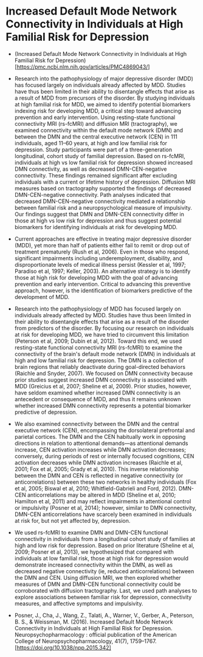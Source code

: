 # Increased Default Mode Network Connectivity in Individuals at High Familial Risk for Depression

- (Increased Default Mode Network Connectivity in Individuals at High Familial Risk for Depression)[https://pmc.ncbi.nlm.nih.gov/articles/PMC4869043/]

- Research into the pathophysiology of major depressive disorder (MDD) has focused largely on individuals already affected by MDD. Studies have thus been limited in their ability to disentangle effects that arise as a result of MDD from precursors of the disorder. By studying individuals at high familial risk for MDD, we aimed to identify potential biomarkers indexing risk for developing MDD, a critical step toward advancing prevention and early intervention. Using resting-state functional connectivity MRI (rs-fcMRI) and diffusion MRI (tractography), we examined connectivity within the default mode network (DMN) and between the DMN and the central executive network (CEN) in 111 individuals, aged 11–60 years, at high and low familial risk for depression. Study participants were part of a three-generation longitudinal, cohort study of familial depression. Based on rs-fcMRI, individuals at high vs low familial risk for depression showed increased DMN connectivity, as well as decreased DMN-CEN-negative connectivity. These findings remained significant after excluding individuals with a current or lifetime history of depression. Diffusion MRI measures based on tractography supported the findings of decreased DMN-CEN-negative connectivity. Path analyses indicated that decreased DMN-CEN-negative connectivity mediated a relationship between familial risk and a neuropsychological measure of impulsivity. Our findings suggest that DMN and DMN-CEN connectivity differ in those at high vs low risk for depression and thus suggest potential biomarkers for identifying individuals at risk for developing MDD.

- Current approaches are effective in treating major depressive disorder (MDD), yet more than half of patients either fail to remit or drop out of treatment prematurely (Rush et al, 2006). Even in those who respond, significant impairments including underemployment, disability, and disproportionate levels of medical illness persist (Kessler et al, 1997; Paradiso et al, 1997; Keller, 2003). An alternative strategy is to identify those at high risk for developing MDD with the goal of advancing prevention and early intervention. Critical to advancing this preventive approach, however, is the identification of biomarkers predictive of the development of MDD.

- Research into the pathophysiology of MDD has focused largely on individuals already affected by MDD. Studies have thus been limited in their ability to disentangle effects that arise as a result of the disorder from predictors of the disorder. By focusing our research on individuals at risk for developing MDD, we have tried to circumvent this limitation (Peterson et al, 2009; Dubin et al, 2012). Toward this end, we used resting-state functional connectivity MRI (rs-fcMRI) to examine the connectivity of the brain's default mode network (DMN) in individuals at high and low familial risk for depression. The DMN is a collection of brain regions that reliably deactivate during goal-directed behaviors (Raichle and Snyder, 2007). We focused on DMN connectivity because prior studies suggest increased DMN connectivity is associated with MDD (Greicius et al, 2007; Sheline et al, 2009). Prior studies, however, have seldom examined whether increased DMN connectivity is an antecedent or consequence of MDD, and thus it remains unknown whether increased DMN connectivity represents a potential biomarker predictive of depression.

- We also examined connectivity between the DMN and the central executive network (CEN), encompassing the dorsolateral prefrontal and parietal cortices. The DMN and the CEN habitually work in opposing directions in relation to attentional demands—as attentional demands increase, CEN activation increases while DMN activation decreases; conversely, during periods of rest or internally focused cognitions, CEN activation decreases while DMN activation increases (Raichle et al, 2001; Fox et al, 2005; Grady et al, 2010). This inverse relationship between the DMN and CEN is reflected in negative connectivity (or anticorrelations) between these two networks in healthy individuals (Fox et al, 2005; Biswal et al, 2010; Whitfield-Gabrieli and Ford, 2012). DMN-CEN anticorrelations may be altered in MDD (Sheline et al, 2010; Hamilton et al, 2011) and may reflect impairments in attentional control or impulsivity (Posner et al, 2014); however, similar to DMN connectivity, DMN-CEN anticorrelations have scarcely been examined in individuals at risk for, but not yet affected by, depression.

- We used rs-fcMRI to examine DMN and DMN-CEN functional connectivity in individuals from a longitudinal cohort study of families at high and low risk for depression. Based on prior literature (Sheline et al, 2009; Posner et al, 2013), we hypothesized that compared with individuals at low familial risk, those at high risk for depression would demonstrate increased connectivity within the DMN, as well as decreased negative connectivity (ie, reduced anticorrelations) between the DMN and CEN. Using diffusion MRI, we then explored whether measures of DMN and DMN-CEN functional connectivity could be corroborated with diffusion tractography. Last, we used path analyses to explore associations between familiar risk for depression, connectivity measures, and affective symptoms and impulsivity.

- Posner, J., Cha, J., Wang, Z., Talati, A., Warner, V., Gerber, A., Peterson, B. S., & Weissman, M. (2016). Increased Default Mode Network Connectivity in Individuals at High Familial Risk for Depression. Neuropsychopharmacology : official publication of the American College of Neuropsychopharmacology, 41(7), 1759–1767. [https://doi.org/10.1038/npp.2015.342] 


